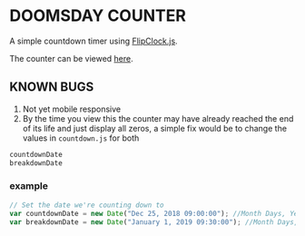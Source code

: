 # DOOMSDAY COUNTER

A simple countdown timer using [FlipClock.js](http://flipclockjs.com/).

The counter can be viewed [here](http://gunnerjnr.uk/doomsday/).

## KNOWN BUGS

1. Not yet mobile responsive
2. By the time you view this the counter may have already reached the end of its life and just display all zeros, a simple fix would be to change the values in `countdown.js` for both

```js
countdownDate
breakdownDate
```

### example

```js
// Set the date we're counting down to
var countdownDate = new Date("Dec 25, 2018 09:00:00"); //Month Days, Year HH:MM:SS
var breakdownDate = new Date("January 1, 2019 09:30:00"); //Month Days, Year HH:MM:SS
```